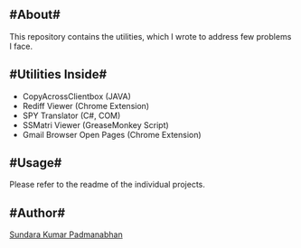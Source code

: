 #About#
-------
This repository contains the utilities, which I wrote to address few problems I face.

#Utilities Inside#
------------------

  + CopyAcrossClientbox (JAVA)
  + Rediff Viewer       (Chrome Extension)
  + SPY Translator      (C#, COM)
  + SSMatri Viewer      (GreaseMonkey Script)
  + Gmail Browser Open Pages  (Chrome Extension)

#Usage#
-------
Please refer to the readme of the individual projects.

#Author#
--------
[Sundara Kumar Padmanabhan](http://www.linkedin.com/in/sundarkp)




